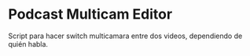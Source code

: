 # Podcast Multicam Editor

Script para hacer switch multicamara entre dos videos, dependiendo de quién habla.